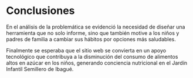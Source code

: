 # Conclusiones

En el análisis de la problemática se evidenció la necesidad de diseñar una herramienta que no solo informe, sino que también motive a los niños y padres de familia a cambiar sus hábitos por opciones más saludables.

Finalmente se esperaba que el sitio web se convierta en un apoyo tecnológico que contribuya a la disminución del consumo de alimentos altos en azúcar en los niños, generando conciencia nutricional en el Jardín Infantil Semillero de Ibagué.